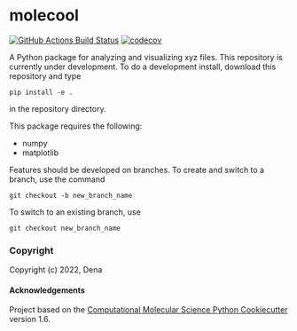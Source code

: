 molecool
==============================
[//]: # (Badges)
[![GitHub Actions Build Status](https://github.com/REPLACE_WITH_OWNER_ACCOUNT/molecool/workflows/CI/badge.svg)](https://github.com/REPLACE_WITH_OWNER_ACCOUNT/molecool/actions?query=workflow%3ACI)
[![codecov](https://codecov.io/gh/REPLACE_WITH_OWNER_ACCOUNT/molecool/branch/master/graph/badge.svg)](https://codecov.io/gh/REPLACE_WITH_OWNER_ACCOUNT/molecool/branch/master)


A Python package for analyzing and visualizing xyz files.
This repository is currently under development. To do a development install, download this repository and type

`pip install -e .`

in the repository directory.

This package requires the following:
  - numpy
  - matplotlib

Features should be developed on branches. To create and switch to a branch, use the command

`git checkout -b new_branch_name`

To switch to an existing branch, use

`git checkout new_branch_name`

### Copyright

Copyright (c) 2022, Dena


#### Acknowledgements
 
Project based on the 
[Computational Molecular Science Python Cookiecutter](https://github.com/molssi/cookiecutter-cms) version 1.6.
